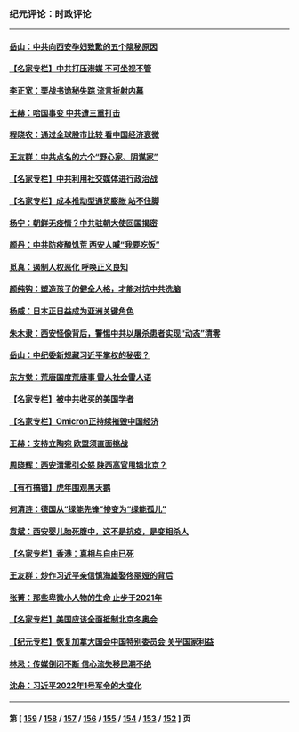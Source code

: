 ### 纪元评论：时政评论
---
#### [岳山：中共向西安孕妇致歉的五个隐秘原因](../../pages/nsc1025/n13490770.md) 
#### [【名家专栏】中共打压港媒 不可坐视不管](../../pages/nsc1025/n13490471.md) 
#### [李正宽：栗战书诡秘失踪 流言折射内幕](../../pages/nsc1025/n13490019.md) 
#### [王赫：哈国事变 中共遭三重打击](../../pages/nsc1025/n13489399.md) 
#### [程晓农：通过全球股市比较 看中国经济衰微](../../pages/nsc1025/n13489223.md) 
#### [王友群：中共点名的六个“野心家、阴谋家”](../../pages/nsc1025/n13489448.md) 
#### [【名家专栏】中共利用社交媒体进行政治战](../../pages/nsc1025/n13488559.md) 
#### [【名家专栏】成本推动型通货膨胀 站不住脚](../../pages/nsc1025/n13488716.md) 
#### [杨宁：朝鲜无疫情？中共驻朝大使回国揭密](../../pages/nsc1025/n13489104.md) 
#### [颜丹：中共防疫酿饥荒 西安人喊“我要吃饭”](../../pages/nsc1025/n13489064.md) 
#### [觅真：遏制人权恶化 呼唤正义良知](../../pages/nsc1025/n13488648.md) 
#### [颜纯钩：塑造孩子的健全人格，才能对抗中共洗脑](../../pages/nsc1025/n13488545.md) 
#### [杨威：日本正日益成为亚洲关键角色](../../pages/nsc1025/n13487497.md) 
#### [朱木隶：西安怪像背后，警惕中共以屠杀患者实现“动态”清零](../../pages/nsc1025/n13486898.md) 
#### [岳山：中纪委新规藏习近平掌权的秘密？](../../pages/nsc1025/n13486505.md) 
#### [东方觉：荒唐国度荒唐事 雷人社会雷人语](../../pages/nsc1025/n13486754.md) 
#### [【名家专栏】被中共收买的美国学者](../../pages/nsc1025/n13486382.md) 
#### [【名家专栏】Omicron正持续摧毁中国经济](../../pages/nsc1025/n13486168.md) 
#### [王赫：支持立陶宛 欧盟须直面挑战](../../pages/nsc1025/n13484994.md) 
#### [周晓辉：西安清零引众怒 陕西高官甩锅北京？](../../pages/nsc1025/n13484627.md) 
#### [【有冇搞错】虎年围观黑天鹅](../../pages/nsc1025/n13484632.md) 
#### [何清涟：德国从“绿能先锋”惨变为“绿能孤儿”](../../pages/nsc1025/n13486060.md) 
#### [袁斌：西安婴儿胎死腹中，这不是抗疫，是变相杀人](../../pages/nsc1025/n13485938.md) 
#### [【名家专栏】香港：真相与自由已死](../../pages/nsc1025/n13483739.md) 
#### [王友群：炒作习近平亲信慎海雄娶佟丽娅的背后](../../pages/nsc1025/n13484511.md) 
#### [张菁：那些卑微小人物的生命 止步于2021年](../../pages/nsc1025/n13484570.md) 
#### [【名家专栏】美国应该全面抵制北京冬奥会](../../pages/nsc1025/n13483748.md) 
#### [【纪元专栏】恢复加拿大国会中国特别委员会 关乎国家利益](../../pages/nsc1025/n13484263.md) 
#### [林忌：传媒倒闭不断 信心流失移民潮不绝](../../pages/nsc1025/n13483173.md) 
#### [沈舟：习近平2022年1号军令的大变化](../../pages/nsc1025/n13482815.md) 

---
#### 第 [ [159](./159.md) / [158](./158.md) / [157](./157.md) / [156](./156.md) / [155](./155.md) / [154](./154.md) / [153](./153.md) / [152](./152.md) ] 页
